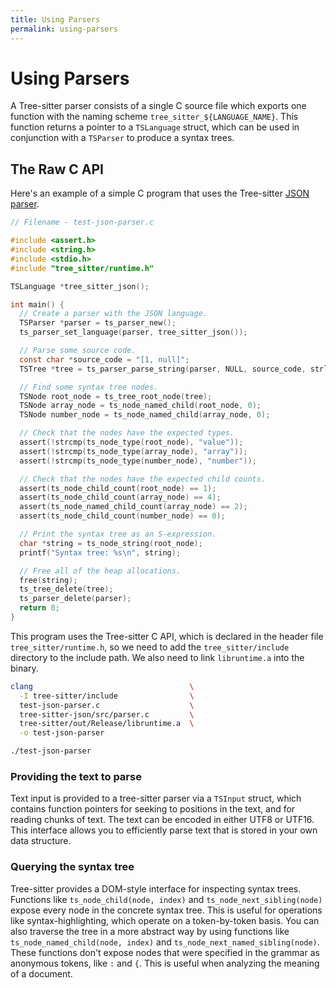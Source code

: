 ```yaml
---
title: Using Parsers
permalink: using-parsers
---
```


# Using Parsers

A Tree-sitter parser consists of a single C source file which exports one function with the naming scheme `tree_sitter_${LANGUAGE_NAME}`. This function returns a pointer to a `TSLanguage` struct, which can be used in conjunction with a `TSParser` to produce a syntax trees.

## The Raw C API

Here's an example of a simple C program that uses the Tree-sitter [JSON parser](https://github.com/tree-sitter/tree-sitter-json).

```c
// Filename - test-json-parser.c

#include <assert.h>
#include <string.h>
#include <stdio.h>
#include "tree_sitter/runtime.h"

TSLanguage *tree_sitter_json();

int main() {
  // Create a parser with the JSON language.
  TSParser *parser = ts_parser_new();
  ts_parser_set_language(parser, tree_sitter_json());

  // Parse some source code.
  const char *source_code = "[1, null]";
  TSTree *tree = ts_parser_parse_string(parser, NULL, source_code, strlen(source_code));

  // Find some syntax tree nodes.
  TSNode root_node = ts_tree_root_node(tree);
  TSNode array_node = ts_node_named_child(root_node, 0);
  TSNode number_node = ts_node_named_child(array_node, 0);

  // Check that the nodes have the expected types.
  assert(!strcmp(ts_node_type(root_node), "value"));
  assert(!strcmp(ts_node_type(array_node), "array"));
  assert(!strcmp(ts_node_type(number_node), "number"));

  // Check that the nodes have the expected child counts.
  assert(ts_node_child_count(root_node) == 1);
  assert(ts_node_child_count(array_node) == 4);
  assert(ts_node_named_child_count(array_node) == 2);
  assert(ts_node_child_count(number_node) == 0);

  // Print the syntax tree as an S-expression.
  char *string = ts_node_string(root_node);
  printf("Syntax tree: %s\n", string);

  // Free all of the heap allocations.
  free(string);
  ts_tree_delete(tree);
  ts_parser_delete(parser);
  return 0;
}
```

This program uses the Tree-sitter C API, which is declared in the header file `tree_sitter/runtime.h`, so we need to add the `tree_sitter/include` directory to the include path. We also need to link `libruntime.a` into the binary.

```sh
clang                                   \
  -I tree-sitter/include                \
  test-json-parser.c                    \
  tree-sitter-json/src/parser.c         \
  tree-sitter/out/Release/libruntime.a  \
  -o test-json-parser

./test-json-parser
```

### Providing the text to parse

Text input is provided to a tree-sitter parser via a `TSInput` struct, which contains function pointers for seeking to positions in the text, and for reading chunks of text. The text can be encoded in either UTF8 or UTF16. This interface allows you to efficiently parse text that is stored in your own data structure.

### Querying the syntax tree

Tree-sitter provides a DOM-style interface for inspecting syntax trees. Functions like `ts_node_child(node, index)` and `ts_node_next_sibling(node)` expose every node in the concrete syntax tree. This is useful for operations like syntax-highlighting, which operate on a token-by-token basis. You can also traverse the tree in a more abstract way by using functions like
`ts_node_named_child(node, index)` and `ts_node_next_named_sibling(node)`. These functions don't expose nodes that were specified in the grammar as anonymous tokens, like `:` and `{`. This is useful when analyzing the meaning of a document.
